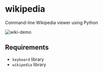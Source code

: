 # wikipedia
Command-line Wikipedia viewer using Python

![wiki-demo](https://user-images.githubusercontent.com/30610197/112763960-97f22680-8fd4-11eb-9bdd-b3e6a3067224.gif)

## Requirements
- `keyboard` library
- `wikipedia` library
